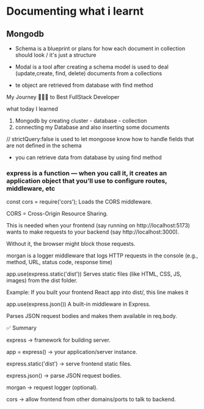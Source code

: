 # Documenting what i learnt 

## Mongodb

- Schema is a blueprint or plans for how each document in collection should look / it's just a structure

- Modal is a tool after creating a schema  model is used to deal (update,create, find, delete) documents from a collections

- te object are retrieved from database with find method

<!-- today on 13 August i learned -->
My Journey 🧑‍💻📌 to Best FullStack Developer

what today I learned
1. Mongodb by creating cluster - database - collection
2. connecting my Database and also inserting some documents

<!-- what i learned today -->// strictQuery:false is used to let mongoose know how to handle fields that are not defined in the schema
- you can retrieve data from database by using find method
### express is a function — when you call it, it creates an application object that you’ll use to configure routes, middleware, etc

const cors = require('cors');
Loads the CORS middleware.

CORS = Cross-Origin Resource Sharing.

This is needed when your frontend (say running on http://localhost:5173) wants to make requests to your backend (say http://localhost:3000).

Without it, the browser might block those requests.


morgan is a logger middleware that logs HTTP requests in the console (e.g., method, URL, status code, response time)


app.use(express.static('dist'))
Serves static files (like HTML, CSS, JS, images) from the dist folder.

Example: If you built your frontend React app into dist/, this line makes it


app.use(express.json())
A built-in middleware in Express.

Parses JSON request bodies and makes them available in req.body.

✅ Summary

express → framework for building server.

app = express() → your application/server instance.

express.static('dist') → serve frontend static files.

express.json() → parse JSON request bodies.

morgan → request logger (optional).

cors → allow frontend from other domains/ports to talk to backend.
